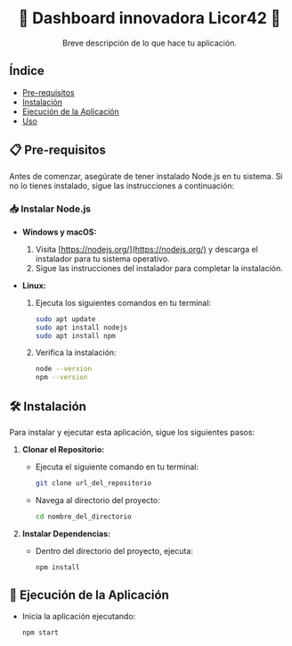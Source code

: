 <h1 align="center">🌟 Dashboard innovadora Licor42 🌟</h1>

<p align="center">
Breve descripción de lo que hace tu aplicación.
</p>

## Índice

- [Pre-requisitos](#pre-requisitos)
- [Instalación](#instalación)
- [Ejecución de la Aplicación](#ejecución-de-la-aplicación)
- [Uso](#uso)

## 📋 Pre-requisitos

Antes de comenzar, asegúrate de tener instalado Node.js en tu sistema. Si no lo tienes instalado, sigue las instrucciones a continuación:

### 📥 Instalar Node.js

- **Windows y macOS:**
  1. Visita [https://nodejs.org/](https://nodejs.org/) y descarga el instalador para tu sistema operativo.
  2. Sigue las instrucciones del instalador para completar la instalación.

- **Linux:**
  1. Ejecuta los siguientes comandos en tu terminal:
     ```bash
     sudo apt update
     sudo apt install nodejs
     sudo apt install npm
     ```
  2. Verifica la instalación:
     ```bash
     node --version
     npm --version
     ```

## 🛠 Instalación

Para instalar y ejecutar esta aplicación, sigue los siguientes pasos:

1. **Clonar el Repositorio:**
   - Ejecuta el siguiente comando en tu terminal:
     ```bash
     git clone url_del_repositorio
     ```
   - Navega al directorio del proyecto:
     ```bash
     cd nombre_del_directorio
     ```

2. **Instalar Dependencias:**
   - Dentro del directorio del proyecto, ejecuta:
     ```bash
     npm install
     ```

## 🚀 Ejecución de la Aplicación

- Inicia la aplicación ejecutando:
  ```bash
  npm start
